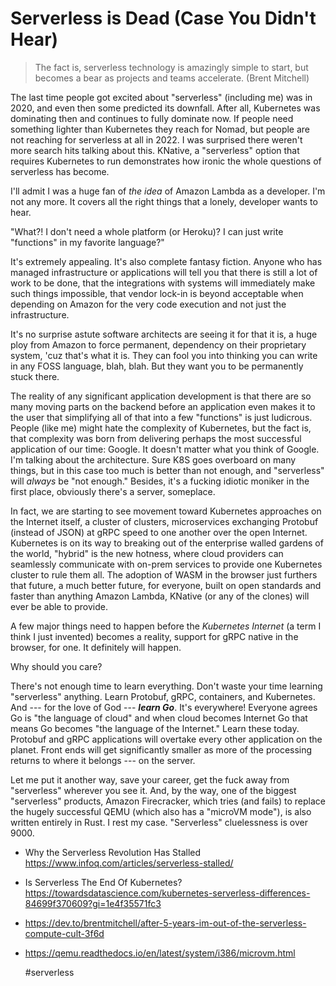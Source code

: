 # Serverless is Dead (Case You Didn't Hear)

> The fact is, serverless technology is amazingly simple to start, but
becomes a bear as projects and teams accelerate. (Brent Mitchell)

The last time people got excited about "serverless" (including me) was
in 2020, and even then some predicted its downfall. After all,
Kubernetes was dominating then and continues to fully dominate now. If
people need something lighter than Kubernetes they reach for Nomad, but
people are not reaching for serverless at all in 2022. I was surprised
there weren't more search hits talking about this. KNative, a "serverless"
option that requires Kubernetes to run demonstrates how ironic the whole
questions of serverless has become.

I'll admit I was a huge fan of *the idea* of Amazon Lambda as a
developer. I'm not any more. It covers all the right things that a
lonely, developer wants to hear.

"What?! I don't need a whole platform (or Heroku)? I can just write
"functions" in my favorite language?"

It's extremely appealing. It's also complete fantasy fiction. Anyone who
has managed infrastructure or applications will tell you that there is
still a lot of work to be done, that the integrations with systems will
immediately make such things impossible, that vendor lock-in is beyond
acceptable when depending on Amazon for the very code execution and
not just the infrastructure.

It's no surprise astute software architects are seeing it for that it
is, a huge ploy from Amazon to force permanent, dependency on their
proprietary system, 'cuz that's what it is. They can fool you into
thinking you can write in any FOSS language, blah, blah. But they want
you to be permanently stuck there.

The reality of any significant application development is that there are
so many moving parts on the backend before an application even makes it
to the user that simplifying all of that into a few "functions" is just
ludicrous. People (like me) might hate the complexity of Kubernetes, but
the fact is, that complexity was born from delivering perhaps the most
successful application of our time: Google. It doesn't matter what you
think of Google. I'm talking about the architecture. Sure K8S goes
overboard on many things, but in this case too much is better than not
enough, and "serverless" will *always* be "not enough." Besides, it's a
fucking idiotic moniker in the first place, obviously there's a server,
someplace.

In fact, we are starting to see movement toward Kubernetes approaches on
the Internet itself, a cluster of clusters, microservices exchanging
Protobuf (instead of JSON) at gRPC speed to one another over the open
Internet. Kubernetes is on its way to breaking out of the enterprise
walled gardens of the world, "hybrid" is the new hotness, where cloud
providers can seamlessly communicate with on-prem services to provide
one Kubernetes cluster to rule them all. The adoption of WASM in the
browser just furthers that future, a much better future, for everyone,
built on open standards and faster than anything Amazon Lambda, KNative
(or any of the clones) will ever be able to  provide.

A few major things need to happen before the *Kubernetes Internet* (a
term I think I just invented) becomes a reality, support for gRPC native
in the browser, for one. It definitely will happen.

Why should you care?

There's not enough time to learn everything. Don't waste your time
learning "serverless" anything. Learn Protobuf, gRPC, containers, and
Kubernetes. And --- for the love of God --- ***learn Go***. It's
everywhere! Everyone agrees Go is "the language of cloud" and when cloud
becomes Internet Go that means Go becomes "the language of the
Internet." Learn these today. Protobuf and gRPC applications will
overtake every other application on the planet. Front ends will get
significantly smaller as more of the processing returns to where it
belongs --- on the server.

Let me put it another way, save your career, get the fuck away from
"serverless" wherever you see it. And, by the way, one of the biggest
"serverless" products, Amazon Firecracker, which tries (and fails) to
replace the hugely successful QEMU (which also has a "microVM mode"), is
also written entirely in Rust. I rest my case. "Serverless" cluelessness
is over 9000.

* Why the Serverless Revolution Has Stalled  
  https://www.infoq.com/articles/serverless-stalled/

* Is Serverless The End Of Kubernetes?   
  https://towardsdatascience.com/kubernetes-serverless-differences-84699f370609?gi=1e4f35571fc3

* https://dev.to/brentmitchell/after-5-years-im-out-of-the-serverless-compute-cult-3f6d

* https://qemu.readthedocs.io/en/latest/system/i386/microvm.html

    #serverless
